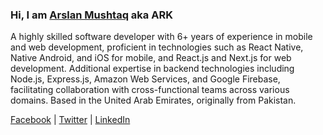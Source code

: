 
### Hi, I am [Arslan Mushtaq]([arslanark@gmail.com](http://arslanmushtaq.com/)) aka ARK

A highly skilled software developer with 6+ years of experience in mobile and web development, proficient in technologies such as React Native, Native Android, and iOS for mobile, and React.js and Next.js for web development. Additional expertise in backend technologies including Node.js, Express.js, Amazon Web Services, and Google Firebase, facilitating collaboration with cross-functional teams across various domains. Based in the United Arab Emirates, originally from Pakistan.


[Facebook](https://www.facebook.com/devmrark) | [Twitter](https://www.twitter.com/mrarslanark) | [LinkedIn](https://linkedin.com/in/mrarslanark)
